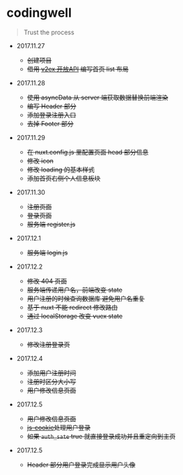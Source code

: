 # codingwell

> Trust the process

- 2017.11.27
  - ~~创建项目~~
  - ~~借用 [v2ex 开放API](https://www.v2ex.com/p/7v9TEc53) 编写首页 list 布局~~


- 2017.11.28
  - ~~使用 asyncData 从 server 端获取数据替换前端渲染~~
  - ~~编写 Header 部分~~
  - ~~添加登录注册入口~~
  - ~~去掉 Footer 部分~~


- 2017.11.29
  - ~~在 nuxt.config.js 里配置页面 head 部分信息~~
  - ~~修改 icon~~
  - ~~修改 loading 的基本样式~~
  - ~~添加首页右侧个人信息板块~~


- 2017.11.30
  - ~~注册页面~~
  - ~~登录页面~~
  - ~~服务端 register.js~~


- 2017.12.1
  - ~~服务端 login.js~~


- 2017.12.2
  - ~~修改 404 页面~~
  - ~~服务端传递用户名，前端改变 state~~
  - ~~用户注册的时候查询数据库 避免用户名重复~~
  - ~~基于 nuxt 不能 redirect 修改路由~~
  - ~~通过 localStorage 改变 vuex state~~


- 2017.12.3
  - ~~修改注册登录页~~


- 2017.12.4
  - ~~添加用户注册时间~~
  - ~~注册时区分大小写~~
  - ~~用户修改信息页面~~


- 2017.12.5
  - ~~用户修改信息页面~~
  - ~~[js-cookie](https://github.com/js-cookie/js-cookie)处理用户登录~~
  - ~~如果 ``auth_sate`` true 就直接登录成功并且重定向到主页~~


- 2017.12.5
  - ~~Header 部分用户登录完成显示用户头像~~

<!-- ## Build Setup

``` bash
# install dependencies
$ npm install # Or yarn install

# serve with hot reload at localhost:3000
$ npm run dev

# build for production and launch server
$ npm start
```

For detailed explanation on how things work, checkout the [Nuxt.js docs](https://github.com/nuxt/nuxt.js).

## Backpack

We use [backpack](https://github.com/palmerhq/backpack) to watch and build the application, so you can use the latest ES6 features (module syntax, async/await, etc.). -->
